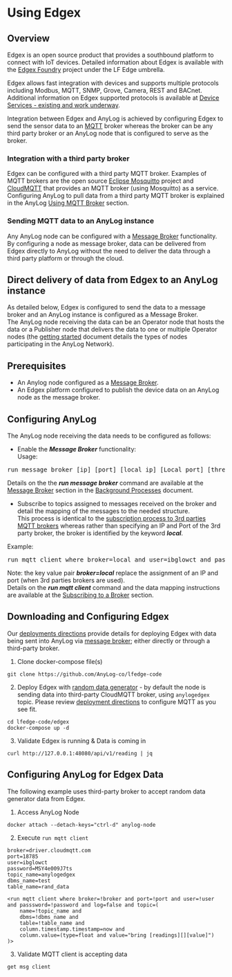 # Using Edgex

## Overview

Edgex is an open source product that provides a southbound platform to connect with IoT devices.
Detailed information about Edgex is available with the [Edgex Foundry](https://www.edgexfoundry.org/ecosystem/members/) project under the LF Edge umbrella.  

Edgex allows fast integration with devices and supports multiple protocols including Modbus, MQTT, SNMP, Grove, Camera, REST and BACnet.
Additional information on Edgex supported protocols is available at [Device Services - existing and work underway](https://wiki.edgexfoundry.org/display/FA/Device+Services+-+existing+and+work+underway).  

Integration between Edgex and AnyLog is achieved by configuring Edgex to send the sensor data to an [MQTT](https://en.wikipedia.org/wiki/MQTT) broker
whereas the broker can be any third party broker or an AnyLog node that is configured to serve as the broker.

### Integration with a third party broker
Edgex can be configured with a third party MQTT broker. Examples of MQTT brokers are the open source [Eclipse Mosquitto](https://mosquitto.org/) project 
and [CloudMQTT](https://www.cloudmqtt.com/) that provides an MQTT broker (using Mosquitto) as a service.  
Configuring AnyLog to pull data from a third party MQTT broker is explained in the AnyLog [Using MQTT Broker](https://github.com/AnyLog-co/documentation/blob/master/mqtt.md#using-mqtt-broker) section.

### Sending MQTT data to an AnyLog instance

Any AnyLog node can be configured with a [Message Broker](https://en.wikipedia.org/wiki/Message_broker) functionality.  
By configuring a node as message broker, data can be delivered from Edgex directly to AnyLog without the need to deliver the data through a third party platform or through the cloud.

## Direct delivery of data from Edgex to an AnyLog instance 

As detailed below, Edgex is configured to send the data to a message broker and an AnyLog instance is configured as a Message Broker.  
The AnyLog node receiving the data can be an Operator node that hosts the data or a Publisher node that delivers the data to one or multiple Operator nodes 
(the [getting started](https://github.com/AnyLog-co/documentation/blob/master/getting%20started.md#type-of-instances) document details the types of nodes participating in the AnyLog Network). 

## Prerequisites

* An Anylog node configured as a [Message Broker](https://github.com/AnyLog-co/documentation/blob/master/background%20processes.md#message-broker).
* An Edgex platform configured to publish the device data on an AnyLog node as the message broker.

## Configuring AnyLog

The AnyLog node receiving the data needs to be configured as follows:

* Enable the ***Message Broker*** functionality:   
Usage:
<pre>
run message broker [ip] [port] [local ip] [Local port] [threads]
</pre>
Details on the the ***run message broker*** command are available at the [Message Broker](https://github.com/AnyLog-co/documentation/blob/master/background%20processes.md#message-broker)
section in the [Background Processes](https://github.com/AnyLog-co/documentation/blob/master/background%20processes.md#background-processes) document.

* Subscribe to topics assigned to messages received on the broker and detail the mapping of the messages to the needed structure.  
This process is identical to the [subscription process to 3rd parties MQTT brokers](https://github.com/AnyLog-co/documentation/blob/master/mqtt.md#subscribing-to-a-broker) 
  whereas rather than specifying an IP and Port of the 3rd party broker, the broker is identified by the keyword ***local***.  
  
Example:
<pre>
run mqtt client where broker=local and user=ibglowct and password=MSY4e009J7ts and log=false and topic=(name=anylogedgex and dbms=edgex and table='bring [device]' and column.timestamp.timestamp=now and column.value.int='bring [readings][][value]' and column.name.str='bring [readings][][name]')
</pre>
Note: the key value pair ***broker=local*** replace the assignment of an IP and port (when 3rd parties brokers are used).    
Details on the ***run mqtt client*** command and the data mapping instructions are available at the [Subscribing to a Broker](https://github.com/AnyLog-co/documentation/blob/master/mqtt.md#subscribing-to-a-broker) section.  

## Downloading and Configuring Edgex 
Our [deployments directions](deployments/Support/EdgeX.md) provide details for deploying Edgex with data being sent into AnyLog via [message broker](https://docs.edgexfoundry.org/1.3/examples/Ch-ExamplesAddingMQTTDevice/); either directly or
through a third-party broker.

1. Clone docker-compose file(s)
```shell
git clone https://github.com/AnyLog-co/lfedge-code
```
2. Deploy Edgex with [random data generator](https://docs.edgexfoundry.org/1.3/examples/Ch-ExamplesRandomDeviceService/#edgex-apis-related-to-random-integer-device-service) - by default the node is sending data into third-party CloudMQTT broker, using 
`anylogedgex` topic. Please review [deployment directions](deployments/Support/EdgeX.md) to configure MQTT as 
you see fit.  
```shell  
cd lfedge-code/edgex
docker-compose up -d
```
3. Validate Edgex is running & Data is coming in  
```shell
curl http://127.0.0.1:48080/api/v1/reading | jq
```


## Configuring AnyLog for Edgex Data 
The following example uses third-party broker to accept random data generator data from Edgex. 
1. Access AnyLog Node
```shell
docker attach --detach-keys="ctrl-d" anylog-node
```
2. Execute `run mqtt client`
```commandline
broker=driver.cloudmqtt.com
port=18785
user=ibglowct
password=MSY4e009J7ts
topic_name=anylogedgex 
dbms_name=test 
table_name=rand_data 

<run mqtt client where broker=!broker and port=!port and user=!user and passsword=!password and log=false and topic=(
    name=!topic_name and 
    dbms=!dbms_name and 
    table=!table_name and 
    column.timestamp.timestamp=now and 
    column.value=(type=float and value="bring [readings][][value]") 
)>
```
3. Validate MQTT client is accepting data
```commandline
get msg client
```


